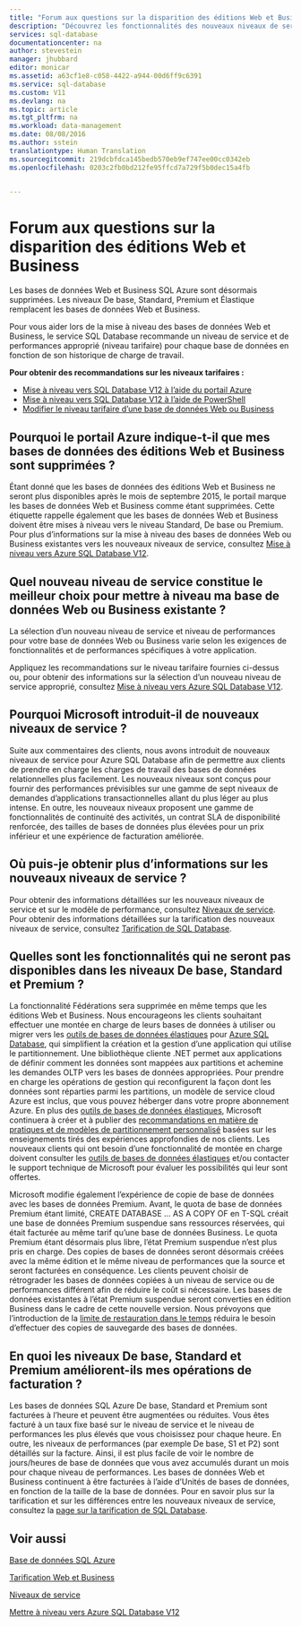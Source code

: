 ```yaml
---
title: "Forum aux questions sur la disparition des éditions Web et Business Azure SQL Database | Microsoft Docs"
description: "Découvrez les fonctionnalités des nouveaux niveaux de service qui remplacent les bases de données Azure SQL Web et Business."
services: sql-database
documentationcenter: na
author: stevestein
manager: jhubbard
editor: monicar
ms.assetid: a63cf1e8-c058-4422-a944-00d6ff9c6391
ms.service: sql-database
ms.custom: V11
ms.devlang: na
ms.topic: article
ms.tgt_pltfrm: na
ms.workload: data-management
ms.date: 08/08/2016
ms.author: sstein
translationtype: Human Translation
ms.sourcegitcommit: 219dcbfdca145bedb570eb9ef747ee00cc0342eb
ms.openlocfilehash: 0203c2fb0bd212fe95ffcd7a729f5b0dec15a4fb


---
```

# <a name="web-and-business-edition-sunset-faq"></a>Forum aux questions sur la disparition des éditions Web et Business
Les bases de données Web et Business SQL Azure sont désormais supprimées. Les niveaux De base, Standard, Premium et Élastique remplacent les bases de données Web et Business.

Pour vous aider lors de la mise à niveau des bases de données Web et Business, le service SQL Database recommande un niveau de service et de performances approprié (niveau tarifaire) pour chaque base de données en fonction de son historique de charge de travail.

**Pour obtenir des recommandations sur les niveaux tarifaires :**

* [Mise à niveau vers SQL Database V12 à l’aide du portail Azure](sql-database-upgrade-server-portal.md)
* [Mise à niveau vers SQL Database V12 à l’aide de PowerShell](sql-database-upgrade-server-powershell.md)
* [Modifier le niveau tarifaire d’une base de données Web ou Business](sql-database-service-tier-advisor.md)

## <a name="why-does-the-azure-portal-show-my-web-and-business-edition-databases-as-retired"></a>Pourquoi le portail Azure indique-t-il que mes bases de données des éditions Web et Business sont supprimées ?
Étant donné que les bases de données des éditions Web et Business ne seront plus disponibles après le mois de septembre 2015, le portail marque les bases de données Web et Business comme étant supprimées. Cette étiquette rappelle également que les bases de données Web et Business doivent être mises à niveau vers le niveau Standard, De base ou Premium. Pour plus d’informations sur la mise à niveau des bases de données Web ou Business existantes vers les nouveaux niveaux de service, consultez [Mise à niveau vers Azure SQL Database V12](sql-database-upgrade-server-portal.md).

## <a name="which-new-service-tier-is-the-best-choice-to-upgrade-my-existing-web-or-business-database-to"></a>Quel nouveau niveau de service constitue le meilleur choix pour mettre à niveau ma base de données Web ou Business existante ?
La sélection d’un nouveau niveau de service et niveau de performances pour votre base de données Web ou Business varie selon les exigences de fonctionnalités et de performances spécifiques à votre application.

Appliquez les recommandations sur le niveau tarifaire fournies ci-dessus ou, pour obtenir des informations sur la sélection d’un nouveau niveau de service approprié, consultez [Mise à niveau vers Azure SQL Database V12](sql-database-upgrade-server-portal.md).

## <a name="why-is-microsoft-introducing-new-service-tiers"></a>Pourquoi Microsoft introduit-il de nouveaux niveaux de service ?
Suite aux commentaires des clients, nous avons introduit de nouveaux niveaux de service pour Azure SQL Database afin de permettre aux clients de prendre en charge les charges de travail des bases de données relationnelles plus facilement. Les nouveaux niveaux sont conçus pour fournir des performances prévisibles sur une gamme de sept niveaux de demandes d’applications transactionnelles allant du plus léger au plus intense. En outre, les nouveaux niveaux proposent une gamme de fonctionnalités de continuité des activités, un contrat SLA de disponibilité renforcée, des tailles de bases de données plus élevées pour un prix inférieur et une expérience de facturation améliorée.

## <a name="where-can-i-learn-more-about-the-new-service-tiers"></a>Où puis-je obtenir plus d’informations sur les nouveaux niveaux de service ?
Pour obtenir des informations détaillées sur les nouveaux niveaux de service et sur le modèle de performance, consultez [Niveaux de service](sql-database-service-tiers.md). Pour obtenir des informations détaillées sur la tarification des nouveaux niveaux de service, consultez [Tarification de SQL Database](https://azure.microsoft.com/pricing/details/sql-database/).

## <a name="what-features-or-functionality-will-not-be-available-in-basic-standard-and-premium"></a>Quelles sont les fonctionnalités qui ne seront pas disponibles dans les niveaux De base, Standard et Premium ?
La fonctionnalité Fédérations sera supprimée en même temps que les éditions Web et Business. Nous encourageons les clients souhaitant effectuer une montée en charge de leurs bases de données à utiliser ou migrer vers les [outils de bases de données élastiques](sql-database-elastic-scale-get-started.md) pour [Azure SQL Database](sql-database-elastic-scale-get-started.md), qui simplifient la création et la gestion d’une application qui utilise le partitionnement. Une bibliothèque cliente .NET permet aux applications de définir comment les données sont mappées aux partitions et achemine les demandes OLTP vers les bases de données appropriées. Pour prendre en charge les opérations de gestion qui reconfigurent la façon dont les données sont réparties parmi les partitions, un modèle de service cloud Azure est inclus, que vous pouvez héberger dans votre propre abonnement Azure. En plus des [outils de bases de données élastiques](sql-database-elastic-scale-get-started.md), Microsoft continuera à créer et à publier des [recommandations en matière de pratiques et de modèles de partitionnement personnalisé](https://msdn.microsoft.com/library/azure/dn764977.aspx) basées sur les enseignements tirés des expériences approfondies de nos clients. Les nouveaux clients qui ont besoin d’une fonctionnalité de montée en charge doivent consulter les [outils de bases de données élastiques](sql-database-elastic-scale-get-started.md) et/ou contacter le support technique de Microsoft pour évaluer les possibilités qui leur sont offertes.

Microsoft modifie également l’expérience de copie de base de données avec les bases de données Premium. Avant, le quota de base de données Premium étant limité, CREATE DATABASE … AS A COPY OF en T-SQL créait une base de données Premium suspendue sans ressources réservées, qui était facturée au même tarif qu’une base de données Business. Le quota Premium étant désormais plus libre, l’état Premium suspendue n’est plus pris en charge. Des copies de bases de données seront désormais créées avec la même édition et le même niveau de performances que la source et seront facturées en conséquence. Les clients peuvent choisir de rétrograder les bases de données copiées à un niveau de service ou de performances différent afin de réduire le coût si nécessaire. Les bases de données existantes à l’état Premium suspendue seront converties en édition Business dans le cadre de cette nouvelle version. Nous prévoyons que l’introduction de la [limite de restauration dans le temps](sql-database-recovery-using-backups.md#point-in-time-restore) réduira le besoin d’effectuer des copies de sauvegarde des bases de données.

## <a name="how-does-basic-standard-and-premium-improve-my-billing-experience"></a>En quoi les niveaux De base, Standard et Premium améliorent-ils mes opérations de facturation ?
Les bases de données SQL Azure De base, Standard et Premium sont facturées à l’heure et peuvent être augmentées ou réduites. Vous êtes facturé à un taux fixe basé sur le niveau de service et le niveau de performances les plus élevés que vous choisissez pour chaque heure. En outre, les niveaux de performances (par exemple De base, S1 et P2) sont détaillés sur la facture. Ainsi, il est plus facile de voir le nombre de jours/heures de base de données que vous avez accumulés durant un mois pour chaque niveau de performances. Les bases de données Web et Business continuent à être facturées à l’aide d’Unités de bases de données, en fonction de la taille de la base de données. Pour en savoir plus sur la tarification et sur les différences entre les nouveaux niveaux de service, consultez la [page sur la tarification de SQL Database](https://azure.microsoft.com/pricing/details/sql-database/).

## <a name="see-also"></a>Voir aussi
[Base de données SQL Azure](https://azure.microsoft.com/documentation/services/sql-database/)

[Tarification Web et Business](https://azure.microsoft.com/pricing/details/sql-database/web-business/)

[Niveaux de service](sql-database-service-tiers.md)

[Mettre à niveau vers Azure SQL Database V12](sql-database-upgrade-server-portal.md)




<!--HONumber=Nov16_HO3-->


